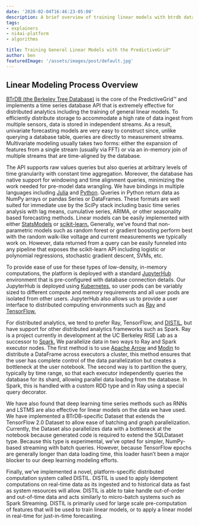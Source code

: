 ```yaml
---
date: '2020-02-04T16:46:23-05:00'
description: A brief overview of training linear models with btrdb data
tags:
- explainers
- ni4ai-platform
- algorithms

title: Training General Linear Models with the PredictiveGrid™
author: ben
featuredImage: '/assets/images/post/default.jpg'
---
```


## Linear Modeling Process Overview

[BTrDB (the Berkeley Tree Database)](http://sdb.cs.berkeley.edu/sdb/btrdb.php#) is the core of the PredictiveGrid™ and implements a time series database API that is extremely effective for distributed analytics including the training of general linear models. To efficiently distribute storage to accommodate a high rate of data ingest from multiple sensors, data is stored in independent streams. As a result, univariate forecasting models are very easy to construct since, unlike querying a database table, queries are directly to measurement streams. Multivariate modeling usually takes two forms: either the expansion of features from a single stream (usually via FFT) or via an in-memory join of multiple streams that are time-aligned by the database.

The API supports raw values queries but also queries at arbitrary levels of time granularity with constant time aggregation. Moreover, the database has native support for windowing and time alignment queries, minimizing the work needed for pre-model data wrangling. We have bindings in multiple languages including [Julia](https://pingthingsio.github.io/BTrDB.jl/v5.6/) and [Python](https://btrdb.readthedocs.io/en/latest/). Queries in Python return data as NumPy arrays or pandas Series or DataFrames. These formats are well suited for immediate use by the SciPy stack including basic time series analysis with lag means, cumulative series, ARIMA, or other seasonality based forecasting methods. Linear models can be easily implemented with either [StatsModels](https://www.statsmodels.org/stable/index.html) or [scikit-learn.](https://scikit-learn.org/stable/) Generally, we’ve found that non-parametric models such as random forest or gradient boosting perform best with the random walk-like voltage and current measurements we typically work on. However, data returned from a query can be easily funneled into any pipeline that exposes the scikit-learn API including logistic or polynomial regressions, stochastic gradient descent, SVMs, etc.

To provide ease of use for these types of low-density, in-memory computations, the platform is deployed with a standard [JupyterHub](https://jupyterhub.readthedocs.io/en/stable/) environment that is pre-configured with database connection details. Our JupyterHub is deployed using [Kubernetes](https://kubernetes.io/), so user pods can be variably sized to different compute and memory requirements and all user pods are isolated from other users. JupyterHub also allows us to provide a user interface to distributed computing environments such as [Ray](https://rise.cs.berkeley.edu/projects/ray/) and [TensorFlow.](https://www.tensorflow.org/)

For distributed analytics, we tend to prefer Ray, TensorFlow, and [DISTIL](https://escholarship.org/content/qt61w8z66w/qt61w8z66w.pdf), but have support for other distributed analytics frameworks such as Spark. Ray is a project currently in development at the UC Berkeley RISE Lab as a successor to [Spark.](https://spark.apache.org/) We parallelize data in two ways to Ray and Spark executor nodes. The first method is to use [Apache Arrow](https://arrow.apache.org/) and [Modin](https://modin.readthedocs.io/en/latest/) to distribute a DataFrame across executors a cluster, this method ensures that the user has complete control of the data parallelization but creates a bottleneck at the user notebook. The second way is to partition the query, typically by time range, so that each executor independently queries the database for its shard, allowing parallel data loading from the database. In Spark, this is handled with a custom RDD type and in Ray using a special query decorator.

We have also found that deep learning time series methods such as RNNs and LSTMS are also effective for linear models on the data we have used. We have implemented a BTrDB-specific Dataset that extends the TensorFlow 2.0 Dataset to allow ease of batching and graph parallelization. Currently, the Dataset also parallelizes data with a bottleneck at the notebook because generated code is required to extend the SQLDataset type. Because this type is experimental, we’ve opted for simpler, NumPy-based streaming with batch queries. However, because TensorFlow epochs are generally longer than data loading time, this loader hasn’t been a major blocker to our deep learning modeling efforts.

Finally, we’ve implemented a novel, platform-specific distributed computation system called DISTIL. DISTIL is used to apply idempotent computations on real-time data as its ingested and to historical data as fast as system resources will allow. DISTIL is able to take handle out-of-order and out-of-time data and acts similarly to micro-batch systems such as Spark Streaming. DISTIL is primarily used for large scale pre-computation of features that will be used to train linear models, or to apply a linear model in real-time for just-in-time forecasting.
